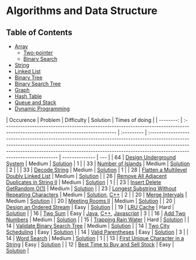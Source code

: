# Algorithms and Data Structure

## Table of Contents

- [Array](array.md)
  - [Two-pointer](Two-pointer.md)
  - [Binary Search](BinarySearch.md)
- [String](string.md)
- [Linked List](LinkedList.md)
- [Binary Tree](BinaryTree.md)
- [Binary Search Tree](BinarySearchTree.md)
- [Graph](Graph.md)
- [Hash Table](Hashtable.md)
- [Queue and Stack](StackandQueue.md)
- [Dynamic Programming](dynamicprogramming.md)

| Occurence | Problem                                                                                                                         | Difficulty | Solution                                                                                                                                                                                                                                                                           | Times of doing |
| --------: | :------------------------------------------------------------------------------------------------------------------------------ | :--------- | :--------------------------------------------------------------------------------------------------------------------------------------------------------------------------------------------------------------------------------------------------------------------------------- | -------------- | --- |
|        64 | [Design Underground System](https://leetcode.com/problems/design-underground-system/)                                           | Medium     | [Solution](https://github.com/fishercoder1534/Leetcode/blob/master/src/main/java/com/fishercoder/solutions/_1396.java)                                                                                                                                                             | 1              |
|        33 | [Number of Islands](https://leetcode.com/problems/number-of-islands/)                                                           | Medium     | [Solution](https://github.com/fishercoder1534/Leetcode/blob/master/src/main/java/com/fishercoder/solutions/_200.java)                                                                                                                                                              | 2              |     |
|        33 | [Decode String](https://leetcode.com/problems/decode-string/)                                                                   | Medium     | [Solution](https://github.com/fishercoder1534/Leetcode/blob/master/src/main/java/com/fishercoder/solutions/_394.java)                                                                                                                                                              | 1              |
|        28 | [Flatten a Multilevel Doubly Linked List](https://leetcode.com/problems/flatten-a-multilevel-doubly-linked-list/)               | Medium     | [Solution](https://github.com/fishercoder1534/Leetcode/blob/master/src/main/java/com/fishercoder/solutions/_430.java)                                                                                                                                                              |
|        26 | [Remove All Adjacent Duplicates in String II](https://leetcode.com/problems/remove-all-adjacent-duplicates-in-string-ii/)       | Medium     | [Solution](https://github.com/fishercoder1534/Leetcode/blob/master/src/main/java/com/fishercoder/solutions/_1207.java)                                                                                                                                                             | 1              |
|        23 | [Insert Delete GetRandom O(1)](https://leetcode.com/problems/insert-delete-getrandom-o1/)                                       | Medium     | [Solution](https://github.com/fishercoder1534/Leetcode/blob/master/src/main/java/com/fishercoder/solutions/_380.java)                                                                                                                                                              |
|        23 | [Longest Substring Without Repeating Characters](https://leetcode.com/problems/longest-substring-without-repeating-characters/) | Medium     | [Solution](https://github.com/fishercoder1534/Leetcode/blob/master/src/main/java/com/fishercoder/solutions/_3.java), [C++](https://github.com/fishercoder1534/Leetcode/blob/master/cpp/_3.cpp)                                                                                     | 2              |
|        20 | [Merge Intervals](https://leetcode.com/problems/merge-intervals/)                                                               | Medium     | [Solution](https://github.com/fishercoder1534/Leetcode/blob/master/src/main/java/com/fishercoder/solutions/_56.java)                                                                                                                                                               |
|        20 | [Meeting Rooms II](https://leetcode.com/problems/meeting-rooms-ii/)                                                             | Medium     | [Solution](https://github.com/fishercoder1534/Leetcode/blob/master/src/main/java/com/fishercoder/solutions/_253.java)                                                                                                                                                              |
|        20 | [Design an Ordered Stream](https://leetcode.com/problems/design-an-ordered-stream/)                                             | Easy       | [Solution](https://github.com/fishercoder1534/Leetcode/blob/master/src/main/java/com/fishercoder/solutions/_1656.java)                                                                                                                                                             |
|        19 | [LRU Cache](https://leetcode.com/problems/lru-cache/)                                                                           | Hard       | [Solution](https://github.com/fishercoder1534/Leetcode/blob/master/src/main/java/com/fishercoder/solutions/_146.java)                                                                                                                                                              |
|        16 | [Two Sum](https://leetcode.com/problems/two-sum/)                                                                               | Easy       | [Java](https://github.com/fishercoder1534/Leetcode/blob/master/src/main/java/com/fishercoder/solutions/_1.java), [C++](https://github.com/fishercoder1534/Leetcode/blob/master/cpp/_1.cpp), [Javascript](https://github.com/fishercoder1534/Leetcode/blob/master/javascript/_1.js) | 3              |
|        16 | [Add Two Numbers](https://leetcode.com/problems/add-two-numbers/)                                                               | Medium     | [Solution](https://github.com/fishercoder1534/Leetcode/blob/master/src/main/java/com/fishercoder/solutions/_2.java)                                                                                                                                                                |
|        15 | [Trapping Rain Water](https://leetcode.com/problems/trapping-rain-water/)                                                       | Hard       | [Solution](https://github.com/fishercoder1534/Leetcode/blob/master/src/main/java/com/fishercoder/solutions/_42.java)                                                                                                                                                               |
|        14 | [Validate Binary Search Tree](https://leetcode.com/problems/validate-binary-search-tree/)                                       | Medium     | [Solution](https://github.com/fishercoder1534/Leetcode/blob/master/src/main/java/com/fishercoder/solutions/_98.java)                                                                                                                                                               |
|        14 | [Two City Scheduling](https://leetcode.com/problems/two-city-scheduling/)                                                       | Easy       | [Solution](https://github.com/fishercoder1534/Leetcode/blob/master/src/main/java/com/fishercoder/solutions/_1029.java)                                                                                                                                                             |
|        14 | [Valid Parentheses](https://leetcode.com/problems/valid-parentheses/)                                                           | Easy       | [Solution](https://github.com/fishercoder1534/Leetcode/blob/master/src/main/java/com/fishercoder/solutions/_20.java)                                                                                                                                                               | 3              |
|        14 | [Word Search](https://leetcode.com/problems/word-search/)                                                                       | Medium     | [Solution](https://github.com/fishercoder1534/Leetcode/blob/master/src/main/java/com/fishercoder/solutions/_79.java)                                                                                                                                                               | 1              |
|        13 | [First Unique Character in a String](https://leetcode.com/problems/first-unique-character-in-a-string/)                         | Easy       | [Solution](https://github.com/fishercoder1534/Leetcode/blob/master/src/main/java/com/fishercoder/solutions/_387.java)                                                                                                                                                              |
|        12 | [Best Time to Buy and Sell Stock](https://leetcode.com/problems/best-time-to-buy-and-sell-stock/)                               | Easy       | [Solution](https://github.com/fishercoder1534/Leetcode/blob/master/src/main/java/com/fishercoder/solutions/_121.java)                                                                                                                                                              |
